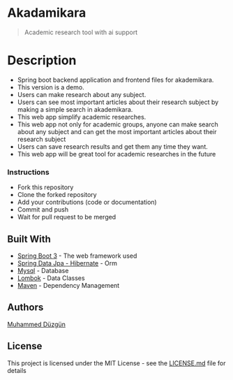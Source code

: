 # Akadamikara
>Academic research tool with ai support

# Description
* Spring boot backend application and frontend files for akademikara.
* This version is a demo.
* Users can make research about any subject.
* Users can see most important articles about their research subject by making a simple search in akademikara.
* This web app simplify academic researches.
* This web app not only for academic groups, anyone can make search about any subject and
can get the most important articles about their research subject
* Users can save research results and get them any time they want.
* This web app will be great tool for academic researches in the future

### Instructions
* Fork this repository
* Clone the forked repository
* Add your contributions (code or documentation)
* Commit and push
* Wait for pull request to be merged

## Built With

* [Spring Boot 3](https://spring.io/projects/spring-boot) - The web framework used
* [Spring Data Jpa - Hibernate](https://spring.io/projects/spring-data-jpa) - Orm
* [Mysql](https://www.mysql.com/) - Database
* [Lombok](https://projectlombok.org/) - Data Classes
* [Maven](https://maven.apache.org/) - Dependency Management


## Authors

[Muhammed Düzgün](https://www.muhammedduzgun.com)

## License

This project is licensed under the MIT License - see the [LICENSE.md](LICENSE.md) file for details